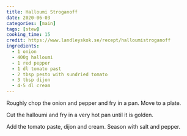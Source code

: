 ```yaml
---
title: Halloumi Stroganoff
date: 2020-06-03
categories: [main]
tags: [stew]
cooking_time: 15
credit: https://www.landleyskok.se/recept/halloumistroganoff
ingredients:
  - 1 onion
  - 400g halloumi
  - 1 red pepper
  - 1 dl tomato past
  - 2 tbsp pesto with sundried tomato
  - 3 tbsp dijon
  - 4-5 dl cream
---
```


Roughly chop the onion and pepper and fry in a pan. Move to a plate.

Cut the halloumi and fry in a very hot pan until it is golden.

Add the tomato paste, dijon and cream. Season with salt and pepper.
